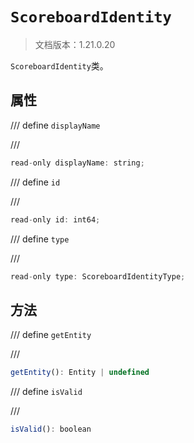 # `ScoreboardIdentity`

> 文档版本：1.21.0.20

`ScoreboardIdentity`类。

## 属性

/// define
`displayName`


///

```js
read-only displayName: string;
```


/// define
`id`


///

```js
read-only id: int64;
```


/// define
`type`


///

```js
read-only type: ScoreboardIdentityType;
```


## 方法

/// define
`getEntity`


///

```js
getEntity(): Entity | undefined
```


/// define
`isValid`


///

```js
isValid(): boolean
```

